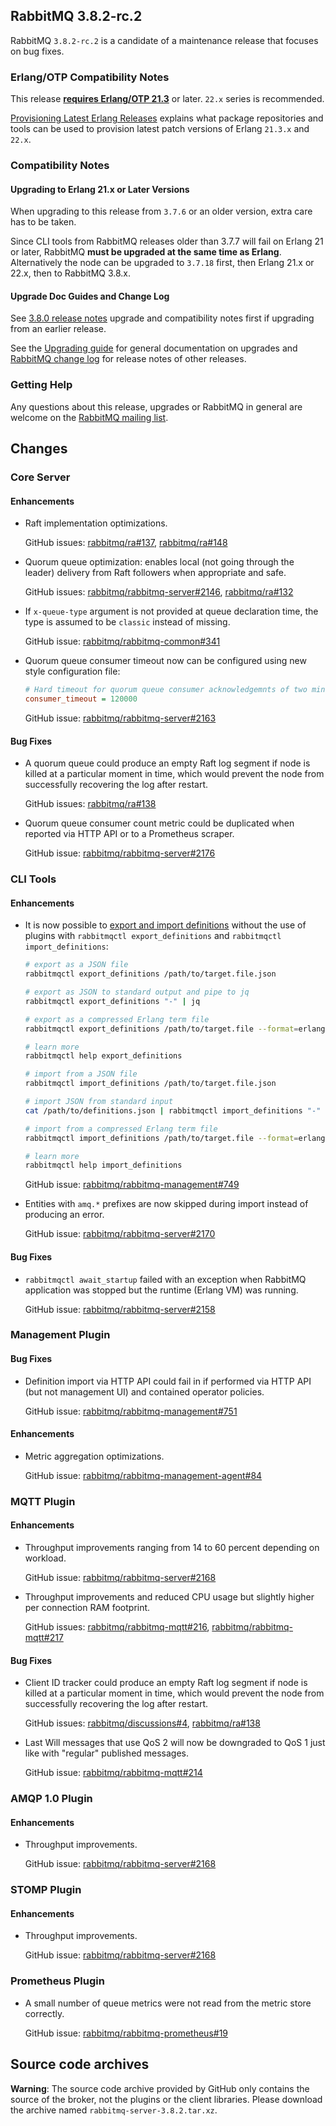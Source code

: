 ## RabbitMQ 3.8.2-rc.2

RabbitMQ `3.8.2-rc.2` is a candidate of a maintenance release that focuses on bug fixes.

### Erlang/OTP Compatibility Notes

This release [**requires Erlang/OTP 21.3**](https://www.rabbitmq.com/which-erlang.html) or later.
`22.x` series is recommended.

[Provisioning Latest Erlang Releases](https://www.rabbitmq.com/which-erlang.html#erlang-repositories) explains
what package repositories and tools can be used to provision latest patch versions of Erlang `21.3.x` and `22.x`.

### Compatibility Notes

#### Upgrading to Erlang 21.x or Later Versions

When upgrading to this release from `3.7.6` or an older version, extra care has to be taken.

Since CLI tools from RabbitMQ releases older than 3.7.7 will fail on Erlang 21 or later,
RabbitMQ **must be upgraded at the same time as Erlang**. Alternatively the node can be upgraded
to `3.7.18` first, then Erlang 21.x or 22.x, then to RabbitMQ 3.8.x.

#### Upgrade Doc Guides and Change Log

See [3.8.0 release notes](https://github.com/rabbitmq/rabbitmq-server/releases/tag/v3.8.0) upgrade
and compatibility notes first if upgrading from an earlier release.

See the [Upgrading guide](https://www.rabbitmq.com/upgrade.html) for general documentation on upgrades
and [RabbitMQ change log](https://www.rabbitmq.com/changelog.html) for release notes of other releases.

### Getting Help

Any questions about this release, upgrades or RabbitMQ in general are welcome on the
[RabbitMQ mailing list](https://groups.google.com/forum/#!forum/rabbitmq-users).


## Changes

### Core Server

#### Enhancements

 * Raft implementation optimizations.

   GitHub issues: [rabbitmq/ra#137](https://github.com/rabbitmq/ra/pull/137), [rabbitmq/ra#148](https://github.com/rabbitmq/ra/pull/148)

 * Quorum queue optimization: enables local (not going through the leader) delivery from Raft followers
   when appropriate and safe.

   GitHub issues: [rabbitmq/rabbitmq-server#2146](https://github.com/rabbitmq/rabbitmq-server/pull/2146), [rabbitmq/ra#132](https://github.com/rabbitmq/ra/pull/132)

 * If `x-queue-type` argument is not provided at queue declaration time, the type is assumed to be `classic`
   instead of missing.

   GitHub issue: [rabbitmq/rabbitmq-common#341](https://github.com/rabbitmq/rabbitmq-common/issues/341)

 * Quorum queue consumer timeout now can be configured using new style configuration file:

   ``` ini
   # Hard timeout for quorum queue consumer acknowledgemnts of two minutes
   consumer_timeout = 120000
   ```

   GitHub issue: [rabbitmq/rabbitmq-server#2163](https://github.com/rabbitmq/rabbitmq-server/pull/2163)

#### Bug Fixes

 * A quorum queue could produce an empty Raft log segment if node is killed at a particular moment in time,
   which would prevent the node from successfully recovering the log after restart.

   GitHub issues: [rabbitmq/ra#138](https://github.com/rabbitmq/ra/pull/138)

 * Quorum queue consumer count metric could be duplicated when reported via HTTP API or to a Prometheus scraper.

   GitHub issue: [rabbitmq/rabbitmq-server#2176](https://github.com/rabbitmq/rabbitmq-server/pull/2176)


### CLI Tools

#### Enhancements

 * It is now possible to [export and import definitions]() without the use of plugins with
   `rabbitmqctl export_definitions` and `rabbitmqctl import_definitions`:

   ``` sh
   # export as a JSON file
   rabbitmqctl export_definitions /path/to/target.file.json

   # export as JSON to standard output and pipe to jq
   rabbitmqctl export_definitions "-" | jq

   # export as a compressed Erlang term file
   rabbitmqctl export_definitions /path/to/target.file --format=erlang

   # learn more
   rabbitmqctl help export_definitions
   ```

   ``` sh
   # import from a JSON file
   rabbitmqctl import_definitions /path/to/target.file.json

   # import JSON from standard input
   cat /path/to/definitions.json | rabbitmqctl import_definitions "-"

   # import from a compressed Erlang term file
   rabbitmqctl import_definitions /path/to/target.file --format=erlang

   # learn more
   rabbitmqctl help import_definitions
   ```

   GitHub issue: [rabbitmq/rabbitmq-management#749](https://github.com/rabbitmq/rabbitmq-management/issues/749)

 * Entities with `amq.*` prefixes are now skipped during import instead of producing an error.

   GitHub issue: [rabbitmq/rabbitmq-server#2170](https://github.com/rabbitmq/rabbitmq-server/issues/2170)

#### Bug Fixes

 * `rabbitmqctl await_startup` failed with an exception when RabbitMQ application was stopped but the
    runtime (Erlang VM) was running.

   GitHub issue: [rabbitmq/rabbitmq-server#2158](https://github.com/rabbitmq/rabbitmq-server/issues/2158)


### Management Plugin

#### Bug Fixes

 * Definition import via HTTP API could fail in if performed via HTTP API (but not management UI)
   and contained operator policies.

   GitHub issue: [rabbitmq/rabbitmq-management#751](https://github.com/rabbitmq/rabbitmq-management/issues/751)

#### Enhancements

 * Metric aggregation optimizations.

   GitHub issue: [rabbitmq/rabbitmq-management-agent#84](https://github.com/rabbitmq/rabbitmq-management-agent/pull/84)


### MQTT Plugin

#### Enhancements

 * Throughput improvements ranging from 14 to 60 percent depending on workload.

   GitHub issue: [rabbitmq/rabbitmq-server#2168](https://github.com/rabbitmq/rabbitmq-server/issues/2168)

 * Throughput improvements and reduced CPU usage but slightly higher per connection RAM footprint.

   GitHub issues: [rabbitmq/rabbitmq-mqtt#216](https://github.com/rabbitmq/rabbitmq-mqtt/pull/216), [rabbitmq/rabbitmq-mqtt#217](https://github.com/rabbitmq/rabbitmq-mqtt/pull/217)

#### Bug Fixes

 * Client ID tracker could produce an empty Raft log segment if node is killed at a particular moment in time,
   which would prevent the node from successfully recovering the log after restart.

   GitHub issues: [rabbitmq/discussions#4](https://github.com/rabbitmq/discussions/issues/4), [rabbitmq/ra#138](https://github.com/rabbitmq/ra/pull/138)

 * Last Will messages that use QoS 2 will now be downgraded to QoS 1 just like with "regular" published messages.

   GitHub issue: [rabbitmq/rabbitmq-mqtt#214](https://github.com/rabbitmq/rabbitmq-mqtt/issues/214)


### AMQP 1.0 Plugin

#### Enhancements

 * Throughput improvements.

   GitHub issue: [rabbitmq/rabbitmq-server#2168](https://github.com/rabbitmq/rabbitmq-server/issues/2168)


### STOMP Plugin

#### Enhancements

 * Throughput improvements.

   GitHub issue: [rabbitmq/rabbitmq-server#2168](https://github.com/rabbitmq/rabbitmq-server/issues/2168)


### Prometheus Plugin

 * A small number of queue metrics were not read from the metric store correctly.

   GitHub issue: [rabbitmq/rabbitmq-prometheus#19](https://github.com/rabbitmq/rabbitmq-prometheus/issues/19)


## Source code archives

**Warning**: The source code archive provided by GitHub only contains the source of the broker,
not the plugins or the client libraries. Please download the archive named `rabbitmq-server-3.8.2.tar.xz`.
